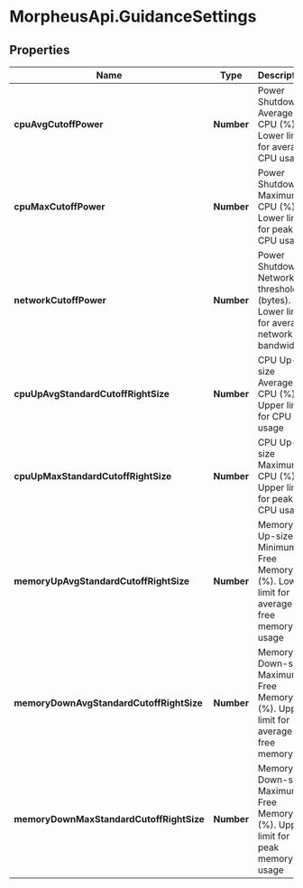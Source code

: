 # MorpheusApi.GuidanceSettings

## Properties

Name | Type | Description | Notes
------------ | ------------- | ------------- | -------------
**cpuAvgCutoffPower** | **Number** | Power Shutdown Average CPU (%). Lower limit for average CPU usage | [optional] 
**cpuMaxCutoffPower** | **Number** | Power Shutdown Maximum CPU (%). Lower limit for peak CPU usage | [optional] 
**networkCutoffPower** | **Number** | Power Shutdown Network threshold (bytes). Lower limit for average network bandwidth | [optional] 
**cpuUpAvgStandardCutoffRightSize** | **Number** | CPU Up-size Average CPU (%). Upper limit for CPU usage | [optional] 
**cpuUpMaxStandardCutoffRightSize** | **Number** | CPU Up-size Maximum CPU (%). Upper limit for peak CPU usage | [optional] 
**memoryUpAvgStandardCutoffRightSize** | **Number** | Memory Up-size Minimum Free Memory (%). Lower limit for average free memory usage | [optional] 
**memoryDownAvgStandardCutoffRightSize** | **Number** | Memory Down-size Maximum Free Memory (%). Upper limit for average free memory | [optional] 
**memoryDownMaxStandardCutoffRightSize** | **Number** | Memory Down-size Maximum Free Memory (%). Upper limit for peak memory usage | [optional] 


